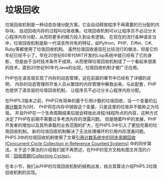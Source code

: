 # 垃圾回收

垃圾回收机制是一种动态存储分配方案。它会自动释放程序不再需要的已分配的内存块。
自动回收内存的过程叫垃圾收集。垃圾回收机制可以让程序员不必过分关心程序内存分配，从而将更多的精力投入到业务逻辑。
在现在的流行各种语言当中，垃圾回收机制是新一代语言所共有的特征，如Python、PHP、Eiffel、C#、Ruby等都使用了垃圾回收机制。
虽然垃圾回收是现在比较流行的做法，但是它的年纪已经不小了。早在20世纪60年代MIT开发的Lisp系统中就已经有了它的身影，
但是由于当时技术条件不成熟，从而使得垃圾回收机制成了一个看起来很美的技术，直到20世纪90年代Java的出现，垃圾回收机制才被广泛应用。

PHP也在语言层实现了内存的动态管理，这在前面的章节中已经有了详细的说明，
内存的动态管理将开发人员从繁琐的内存管理中解救出来。与此配套，PHP也提供了语言层的垃圾回收机制，
让程序员不必过分关心程序内存分配。

在PHP5.3版本之前，PHP只有简单的基于引用计数的垃圾回收，当一个变量的[引用计数](http://docs.php.net/manual/zh/features.gc.refcounting-basics.php)变为0时，
PHP将在内存中销毁这个变量，只是这里的垃圾并不能称之为垃圾。
并且PHP在一个生命周期结束后就会释放此进程/线程所点的内容，这种方式决定了PHP在前期不需要过多考虑内存的泄露问题。
但是随着PHP的发展，PHP开发者的增加以及其所承载的业务范围的扩大，在PHP5.3中引入了更加完善的垃圾回收机制。
新的垃圾回收机制解决了无法处理循环的引用内存泄漏问题。PHP5.3中的垃圾回收机制使用了文章[引用计数系统中的同步周期回收(Concurrent Cycle Collection in Reference Counted Systems)](http://www.research.ibm.com/people/d/dfb/papers/Bacon01Concurrent.pdf)
中的同步算法。关于这个算法的介绍我们就不再赘述，在PHP的官方文档有图文并茂的介绍：[回收周期(Collecting Cycles)](http://docs.php.net/manual/zh/features.gc.collecting-cycles.php)。

在本小节，我们从PHP的垃圾回收机制的结构出发，结合其算法介绍PHP5.3垃圾回收机制的实现。
